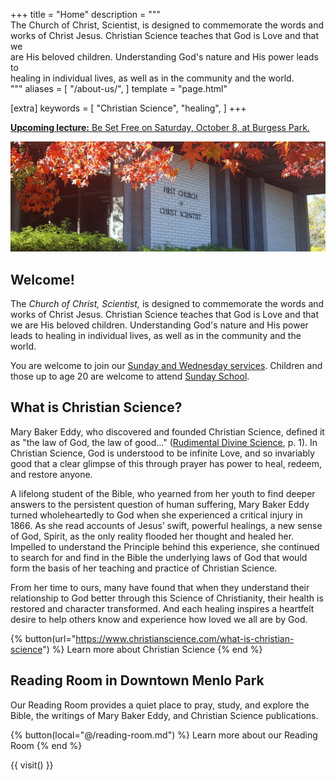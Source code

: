 +++
title = "Home"
description = """\
  The Church of Christ, Scientist, is designed to commemorate the words and \
  works of Christ Jesus. Christian Science teaches that God is Love and that we \
  are His beloved children. Understanding God's nature and His power leads to \
  healing in individual lives, as well as in the community and the world.\
  """
aliases = [
  "/about-us/",
]
template = "page.html"

[extra]
keywords = [
  "Christian Science",
  "healing",
]
+++

<aside class="announcement-banner">
  <a href="/lectures-and-events/be-set-free-2022/">
    <strong>Upcoming lecture:</strong>
    <span style="text-decoration: underline">Be Set Free</span>
    on Saturday, October 8, at Burgess Park.
  </a>
</aside>

<p><img alt="" src="/media/church-front.jpg" class="home-image"></p>

<div class="content-and-sidebar">

<section>

# Welcome!

The *Church of Christ, Scientist,* is designed to commemorate the words and
works of Christ Jesus. Christian Science teaches that God is Love and that we
are His beloved children. Understanding God's nature and His power leads to
healing in individual lives, as well as in the community and the world.

You are welcome to join our [Sunday and Wednesday services](@/services.md).
Children and those up to age 20 are welcome to attend [Sunday
School](@/services.md).

# What is Christian Science?

Mary Baker Eddy, who discovered and founded Christian Science, defined it as
"the law of God, the law of good..." ([Rudimental Divine
Science](https://mbeinstitute.org/Prose_Works/Rudimental_Divine_Science.html),
p. 1). In Christian Science, God is understood to be infinite Love, and so
invariably good that a clear glimpse of this through prayer has power to heal,
redeem, and restore anyone.

A lifelong student of the Bible, who yearned from her youth to find deeper
answers to the persistent question of human suffering, Mary Baker Eddy turned
wholeheartedly to God when she experienced a critical injury in 1866. As she
read accounts of Jesus’ swift, powerful healings, a new sense of God, Spirit, as
the only reality flooded her thought and healed her. Impelled to understand the
Principle behind this experience, she continued to search for and find in the
Bible the underlying laws of God that would form the basis of her teaching and
practice of Christian Science.

From her time to ours, many have found that when they understand their
relationship to God better through this Science of Christianity, their health is
restored and character transformed. And each healing inspires a heartfelt desire
to help others know and experience how loved we all are by God.

{% button(url="https://www.christianscience.com/what-is-christian-science") %}
Learn more about Christian Science
{% end %}

# Reading Room in Downtown Menlo Park

Our Reading Room provides a quiet place to pray, study, and explore the Bible,
the writings of Mary Baker Eddy, and Christian Science publications.

{% button(local="@/reading-room.md") %}
Learn more about our Reading Room
{% end %}

</section>

<aside class="right">

{{ visit() }}

</aside>

</div>
